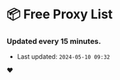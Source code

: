 # :package: Free Proxy List
### Updated every 15 minutes.

- Last updated: `2024-05-10 09:32`

:heart:
